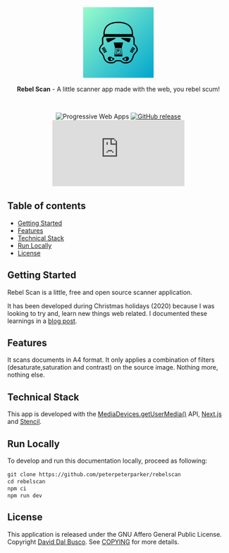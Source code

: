 <div align="center">
  <a href="https://rebelscan.com"><img src="assets/logo.png" alt="Rebel Scan logo" height="160"></a>

  <br/>

  <p><strong>Rebel Scan</strong> - A little scanner app made with the web, you rebel scum!</p>

  <br/>

![Progressive Web Apps](https://img.shields.io/website?label=Progressive%20Web%20Apps&url=https%3A%2F%2Frebelscan.com)
[![GitHub release](https://img.shields.io/github/release/peterpeterparker/rebelscan/all?logo=GitHub)](https://github.com/peterpeterparker/rebelscan/releases/latest)
[![Tweet](https://img.shields.io/twitter/url?url=https%3A%2F%rebelscan.com)](https://twitter.com/intent/tweet?url=https%3A%2F%2Ftietracker.com&text=A%20little%20scanner%20app%20made%20by%20%40daviddalbusco%20with%20the%20web%2C%20you%20rebel%20scum!)

</div>

## Table of contents

- [Getting Started](#getting-started)
- [Features](#features)
- [Technical Stack](#technical-stack)
- [Run Locally](#run-locally)
- [License](#license)

## Getting Started

Rebel Scan is a little, free and open source scanner application.

It has been developed during Christmas holidays (2020) because I was looking to try and, learn new things web related. I documented these learnings in a [blog post](https://dev.to/daviddalbusco/i-developed-a-little-scanner-web-app-at-christmas-to-learn-new-skills-3ghl).

## Features

It scans documents in A4 format. It only applies a combination of filters (desaturate,saturation and contrast) on the source image. Nothing more, nothing else.

## Technical Stack

This app is developed with the [MediaDevices.getUserMedia()](https://developer.mozilla.org/en-US/docs/Web/API/MediaDevices/getUserMedia) API, [Next.js](https://nextjs.org/) and [Stencil](https://stenciljs.com/).

## Run Locally

To develop and run this documentation locally, proceed as following:

```
git clone https://github.com/peterpeterparker/rebelscan
cd rebelscan
npm ci
npm run dev
```

## License

This application is released under the GNU Affero General Public License. Copyright [David Dal Busco](mailto:david.dalbusco@outlook.com). See [COPYING](./COPYING) for more details.

[rebel scan]: https://rebelscan.com
